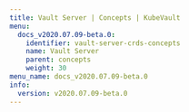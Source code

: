 ```yaml
---
title: Vault Server | Concepts | KubeVault
menu:
  docs_v2020.07.09-beta.0:
    identifier: vault-server-crds-concepts
    name: Vault Server
    parent: concepts
    weight: 30
menu_name: docs_v2020.07.09-beta.0
info:
  version: v2020.07.09-beta.0
---
```


